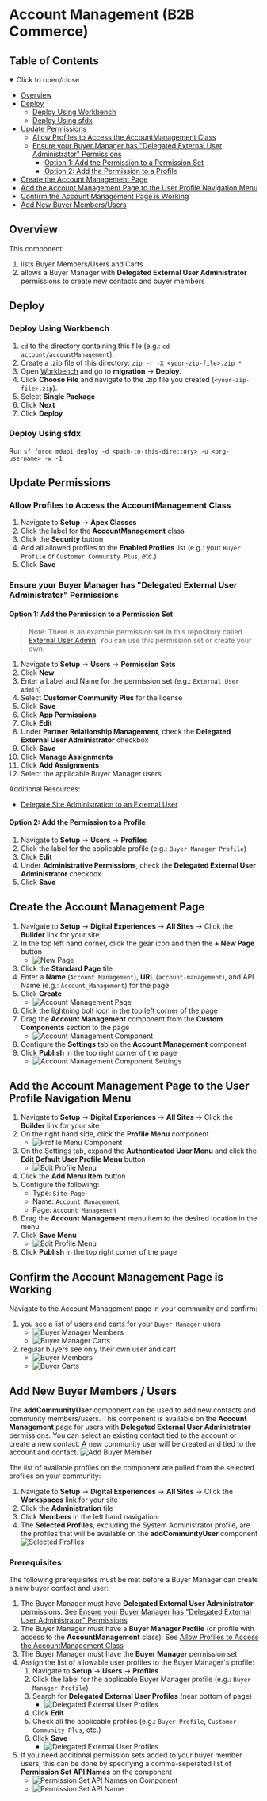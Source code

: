 # Account Management (B2B Commerce)

## Table of Contents
<details open><summary>Click to open/close</summary>

- [Overview](#overview)
- [Deploy](#deploy)
    - [Deploy Using Workbench](#deploy-using-workbench)
    - [Deploy Using sfdx](#deploy-using-sfdx)
- [Update Permissions](#update-permissions)
    - [Allow Profiles to Access the AccountManagement Class](#allow-profiles-to-access-the-accountmanagement-class)
    - [Ensure your Buyer Manager has "Delegated External User Administrator" Permissions](#ensure-your-buyer-manager-has-delegated-external-user-administrator-permissions)
        - [Option 1: Add the Permission to a Permission Set](#option-1-add-the-permission-to-a-permission-set)
        - [Option 2: Add the Permission to a Profile](#option-2-add-the-permission-to-a-profile)
- [Create the Account Management Page](#create-the-account-management-page)
- [Add the Account Management Page to the User Profile Navigation Menu](#add-the-account-management-page-to-the-user-profile-navigation-menu)
- [Confirm the Account Management Page is Working](#confirm-the-account-management-page-is-working)
- [Add New Buyer Members/Users](#add-new-buyer-members--users)
</details>

## Overview
This component:
1. lists Buyer Members/Users and Carts
2. allows a Buyer Manager with **Delegated External User Administrator** permissions to create new contacts and buyer members

## Deploy

### Deploy Using Workbench

1. `cd` to the directory containing this file (e.g.: `cd account/accountManagement`).
2. Create a .zip file of this directory: `zip -r -X <your-zip-file>.zip *`
3. Open [Workbench](https://workbench.developerforce.com/) and go to **migration** -> **Deploy**.
4. Click **Choose File** and navigate to the .zip file you created (`<your-zip-file>.zip`).
5. Select **Single Package**
6. Click **Next**
7. Click **Deploy**

### Deploy Using sfdx
Run `sf force mdapi deploy -d <path-to-this-directory> -u <org-username> -w -1`

## Update Permissions

### Allow Profiles to Access the AccountManagement Class
1. Navigate to **Setup** -> **Apex Classes**
2. Click the label for the **AccountManagement** class
3. Click the **Security** button
4. Add all allowed profiles to the **Enabled Profiles** list (e.g.: your `Buyer Profile` or `Customer Community Plus`, etc.)
5. Click **Save**

### Ensure your Buyer Manager has "Delegated External User Administrator" Permissions

#### Option 1: Add the Permission to a Permission Set
> Note: There is an example permission set in this repository called [External User Admin](./permissionsets/External_User_Admin.permissionset-meta.xml). You can use this permission set or create your own.
> 
1. Navigate to **Setup** -> **Users** -> **Permission Sets**
2. Click **New**
3. Enter a Label and Name for the permission set (e.g.: `External User Admin`)
4. Select **Customer Community Plus** for the license
5. Click **Save**
6. Click **App Permissions**
7. Click **Edit**
8. Under **Partner Relationship Management**, check the **Delegated External User Administrator** checkbox
9. Click **Save**
10. Click **Manage Assignments**
11. Click **Add Assignments**
12. Select the applicable Buyer Manager users

Additional Resources:
- [Delegate Site Administration to an External User](https://help.salesforce.com/s/articleView?id=sf.networks_DPUA.htm&type=5)

#### Option 2: Add the Permission to a Profile
1. Navigate to **Setup** -> **Users** -> **Profiles**
2. Click the label for the applicable profile (e.g.: `Buyer Manager Profile`)
3. Click **Edit**
4. Under **Administrative Permissions**, check the **Delegated External User Administrator** checkbox
5. Click **Save**

## Create the Account Management Page
1. Navigate to **Setup** -> **Digital Experiences** -> **All Sites** -> Click the **Builder** link for your site
2. In the top left hand corner, click the gear icon and then the **+ New Page** button
   - ![New Page](./docs/images/experience-new-page.png)
3. Click the **Standard Page** tile
4. Enter a **Name** (`Account Management`), **URL** (`account-management`), and API Name (e.g.: `Account_Management`) for the page.
5. Click **Create**
   - ![Account Management Page](./docs/images/experience-acct-mgnt-page.png)
6. Click the lightning bolt icon in the top left corner of the page
7. Drag the **Account Management** component from the **Custom Components** section to the page
   - ![Account Management Component](./docs/images/experience-acct-mgnt-component.png)
8. Configure the **Settings** tab on the **Account Management** component
9. Click **Publish** in the top right corner of the page
   - ![Account Management Component Settings](./docs/images/experience-acct-mgnt-component-settings.png)

## Add the Account Management Page to the User Profile Navigation Menu
1. Navigate to **Setup** -> **Digital Experiences** -> **All Sites** -> Click the **Builder** link for your site
2. On the right hand side, click the **Profile Menu** component
   - ![Profile Menu Component](./docs/images/experience-profile-menu-component.png)
3. On the Settings tab, expand the **Authenticated User Menu** and click the **Edit Default User Profile Menu** button
   - ![Edit Profile Menu](./docs/images/experience-edit-default-profile-menu.png)
4. Click the **Add Menu Item** button
5. Configure the following:
   - Type: `Site Page`
   - Name: `Account Management`
   - Page: `Account Management`
6. Drag the **Account Management** menu item to the desired location in the menu
7. Click **Save Menu** 
   - ![Edit Profile Menu](./docs/images/experience-acct-mgnt-menu.png)
8. Click **Publish** in the top right corner of the page

## Confirm the Account Management Page is Working
Navigate to the Account Management page in your community and confirm:
1. you see a list of users and carts for your `Buyer Manager` users
   - ![Buyer Manager Members](./docs/images/buyer-mngr-members.png)
   - ![Buyer Manager Carts](./docs/images/buyer-mngr-carts.png)
2. regular buyers see only their own user and cart
   - ![Buyer Members](./docs/images/buyer-members.png)
   - ![Buyer Carts](./docs/images/buyer-carts.png)

## Add New Buyer Members / Users
The **addCommunityUser** component can be used to add new contacts and community members/users. This component is available on the **Account Management** page for users with **Delegated External User Administrator** permissions. You can select an existing contact tied to the account or create a new contact. A new community user will be created and tied to the account and contact.
![Add Buyer Member](./docs/images/add-buyer-member.png)

The list of available profiles on the component are pulled from the selected profiles on your community:
1. Navigate to **Setup** -> **Digital Experiences** -> **All Sites** -> Click the **Workspaces** link for your site
2. Click the **Administration** tile
3. Click **Members** in the left hand navigation
4. The **Selected Profiles**, excluding the System Administrator profile, are the profiles that will be available on the **addCommunityUser** component
![Selected Profiles](./docs/images/experience-selected-profiles.png)

### Prerequisites
The following prerequisites must be met before a Buyer Manager can create a new buyer contact and user:
1. The Buyer Manager must have **Delegated External User Administrator** permissions. See [Ensure your Buyer Manager has "Delegated External User Administrator" Permissions](#ensure-your-buyer-manager-has-delegated-external-user-administrator-permissions)
2. The Buyer Manager must have a **Buyer Manager Profile** (or profile with access to the **AccountManagement** class). See [Allow Profiles to Access the AccountManagement Class](#allow-profiles-to-access-the-accountmanagement-class)
3. The Buyer Manager must have the **Buyer Manager** permission set
4. Assign the list of allowable user profiles to the Buyer Manager's profile:
   1. Navigate to **Setup** -> **Users** -> **Profiles**
   2. Click the label for the applicable Buyer Manager profile (e.g.: `Buyer Manager Profile`)
   3. Search for **Delegated External User Profiles** (near bottom of page)
      - ![Delegated External User Profiles](./docs/images/buyer-mngr-profile-add-allowed-profiles.png)
   4. Click **Edit**
   5. Check all the applicable profiles (e.g.: `Buyer Profile`, `Customer Community Plus`, etc.)
   6. Click **Save**
      - ![Delegated External User Profiles](./docs/images/buyer-mngr-profile-select-allowed-profiles.png)
5. If you need additional permission sets added to your buyer member users, this can be done by specifying a comma-seperated list of **Permission Set API Names** on the component
    - ![Permission Set API Names on Component](./docs/images/permission-set-api-name-component.png)
    - ![Permission Set API Name](./docs/images/permission-set-api-name.png)
